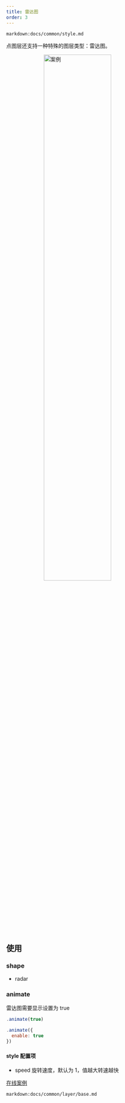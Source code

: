 ```yaml
---
title: 雷达图
order: 3
---
```


`markdown:docs/common/style.md`

点图层还支持一种特殊的图层类型：雷达图。

<img width="60%" style="display: block;margin: 0 auto;" alt="案例" src='https://gw.alipayobjects.com/mdn/rms_816329/afts/img/A*YJmVRpmW7FEAAAAAAAAAAAAAARQnAQ'>

## 使用

### shape

- radar

### animate

雷达图需要显示设置为 true

```javascript
.animate(true)

.animate({
  enable: true
})
```

#### style 配置项

- speed 旋转速度，默认为 1，值越大转速越快

[在线案例](../../../examples/point/scatter#radarPoint)

`markdown:docs/common/layer/base.md`
